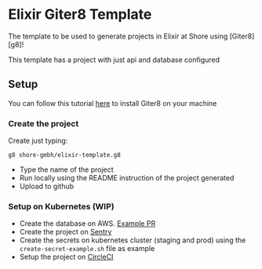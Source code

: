 # Elixir Giter8 Template

The template to be used to generate projects in Elixir at Shore using [Giter8][g8]!

This template has a project with just api and database configured

## Setup
You can follow this tutorial [here](http://www.foundweekends.org/giter8/setup.html) to install Giter8 on your machine


### Create the project
Create just typing:
```shell
g8 shore-gmbh/elixir-template.g8
```
- Type the name of the project
- Run locally using the README instruction of the project generated
- Upload to github

### Setup on Kubernetes (WIP)
- Create the database on AWS. [Example PR](https://github.com/shore-gmbh/aws-shore-it/pull/759)
- Create the project on [Sentry](https://sentry.io/organizations/shore-gmbh/projects/)
- Create the secrets on kubernetes cluster (staging and prod) using the `create-secret-example.sh` file as example
- Setup the project on [CircleCI](https://app.circleci.com/projects/project-dashboard/github/shore-gmbh/)

